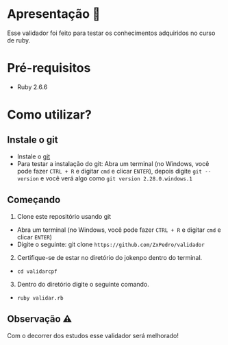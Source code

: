 # Apresentação :page_facing_up:

Esse validador foi feito para testar os conhecimentos adquiridos no curso de ruby. 

# Pré-requisitos

- Ruby 2.6.6

# Como utilizar?

## Instale o git

- Instale o [git](https://git-scm.com/downloads)
- Para testar a instalação do git: Abra um terminal (no Windows, você pode fazer ``CTRL + R`` e digitar ``cmd`` e clicar ``ENTER``), depois digite ``git --version`` e você verá algo como ``git version 2.28.0.windows.1``

## Começando
1. Clone este repositório usando git
- Abra um terminal (no Windows, você pode fazer ``CTRL + R`` e digitar ``cmd`` e clicar ``ENTER``)
- Digite o seguinte: git clone ``https://github.com/ZxPedro/validador``

2. Certifique-se de estar no diretório do jokenpo dentro do terminal.

- ``cd validarcpf``

3. Dentro do diretório digite o seguinte comando.

- ``ruby validar.rb``

## Observação :warning:

Com o decorrer dos estudos esse validador será melhorado! 